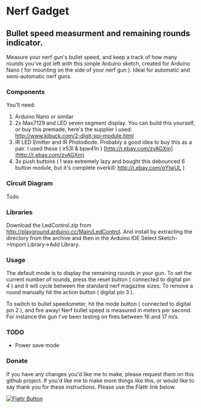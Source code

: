 # Nerf Gadget
## Bullet speed measurment and remaining rounds indicator.

Measure your nerf gun's bullet speed, and keep a track of how many rounds you've got left with this simple Arduino sketch, created for Arduino Nano ( for mounting on the side of your nerf gun ). Ideal for automatic and semi-automatic nerf guns.

### Components

You'll need:

1. Arduino Nano or similar 
2. 2x Max7129 and LED seven segment display. You can build this yourself, or buy this premade, here's the supplier I used: 
  http://www.kibuck.com/2-digit-spi-module.html
3. IR LED Emitter and IR Photodiode. Probably a good idea to buy this as a pair. I used these ( ir53l & bpw41n ) [http://r.ebay.com/zvAGXm](http://r.ebay.com/zvAGXm)
4. 3x push buttons ( I was extremely lazy and bought this debounced 6 button module, but it's complete overkill: http://r.ebay.com/gYIwUL )

### Circuit Diagram
Todo

### Libraries

Download the LedControl.zip from http://playground.arduino.cc/Main/LedControl. And install by extracting the directory from the archive and then in the Arduino IDE Select Sketch->Import Library->Add Library.

### Usage

The default mode is to display the remaining rounds in your gun. To set the current number of rounds, press the reset button ( connected to digital pin 4 ) and it will cycle between the standard nerf magazine sizes. To remove a round manually hit the action button ( digital pin 3 ). 

To switch to bullet speedometer, hit the mode button ( connected to digital pin 2 ), and fire away! Nerf bullet speed is measured in meters per second. For instance the gun I've been testing on fires between 16 and 17 m/s.

### TODO

* Power save mode

### Donate

If you have any changes you'd like me to make, please request them on this github project. If you'd like me to make more things like this, or would like to say thank you for these instructions. Please use the Flattr link below.

[![Flattr Button](http://api.flattr.com/button/button-static-50x60.png "Flattr This!")](https://github.com/paulhayes/nerf_gadget "Nerf Gadget Instructions")


